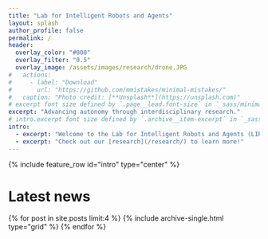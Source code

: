 ```yaml
---
title: "Lab for Intelligent Robots and Agents"
layout: splash
author_profile: false
permalink: /
header:
  overlay_color: "#000"
  overlay_filter: "0.5"
  overlay_image: /assets/images/research/drone.JPG
#   actions:
#     - label: "Download"
#       url: "https://github.com/mmistakes/minimal-mistakes/"
#   caption: "Photo credit: [**Unsplash**](https://unsplash.com)"
# excerpt font size defined by `.page__lead.font-size` in `_sass/minimal-mistakes/_page.scss`
excerpt: "Advancing autonomy through interdisciplinary research."
# intro.excerpt font size defined by `.archive__item-excerpt` in `_sass/minimal-mistakes/_archive.scss`
intro: 
  - excerpt: "Welcome to the Lab for Intelligent Robots and Agents (LIRA)! Our goal is to advance research on autonomous and intelligent systems with a focus on robots that interact with each other and humans. We primarily work at the intersection of robotics, artificial intelligence, and multi-agent systems, though we draw inspiration from other fields as well."
  - excerpt: "Check out our [research](/research/) to learn more!"
---
```


{% include feature_row id="intro" type="center" %}

<!-- # Highlighted projects -->

# Latest news

<!-- <div class="feature__wrapper">
  {% for post in site.posts limit:3 %}
     {% include archive-single.html %}
  {% endfor %}
</div> -->

<!-- grid__wrapped font sizes defined by `.archive__item-title` and `.archive__item-excerpt` in `_sass/minimal-mistakes/_archive.scss` -->
<div class="grid__wrapper">
  {% for post in site.posts limit:4 %}
    {% include archive-single.html type="grid" %}
  {% endfor %}
</div>

<!-- # Press

Our work has been highlighted at [UNITE.AI](https://www.unite.ai/ai-helps-train-teams-of-collaborative-robots-and-drones/). -->